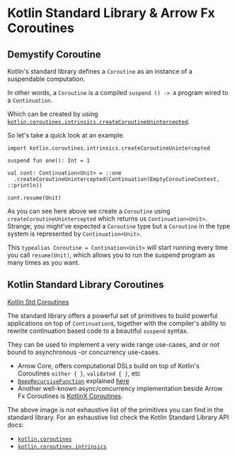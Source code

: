 # Kotlin Standard Library & Arrow Fx Coroutines

## Demystify Coroutine 

Kotlin's standard library defines a `Coroutine` as an instance of a suspendable computation.

In other words, a `Coroutine` is a compiled `suspend () -> A` program wired to a `Continuation`.

Which can be created by using [`kotlin.coroutines.intrinsics.createCoroutineUnintercepted`](https://kotlinlang.org/api/latest/jvm/stdlib/kotlin.coroutines.intrinsics/create-coroutine-unintercepted.html).

So let's take a quick look at an example.

```kotlin:ank
import kotlin.coroutines.intrinsics.createCoroutineUnintercepted

suspend fun one(): Int = 1

val cont: Continuation<Unit> = ::one
  .createCoroutineUnintercepted(Continuation(EmptyCoroutineContext, ::println))

cont.resume(Unit)
```

As you can see here above we create a `Coroutine` using `createCoroutineUnintercepted` which returns us `Continuation<Unit>`.
Strange, you might've expected a `Coroutine` type but a `Coroutine` in the type system is represented by `Continuation<Unit>`.

This `typealias Coroutine = Contination<Unit>` will start running every time you call `resume(Unit)`, which allows you to run the suspend program as many times as you want.

## Kotlin Standard Library Coroutines

[Kotlin Std Coroutines](img/kotlin-stdlib.png)

The standard library offers a powerful set of primitives to build powerful applications on top of `Continuation`s,
together with the compiler's ability to rewrite continuation based code to a beautiful `suspend` syntax.

They can be used to implement a very wide range use-cases, and or *not* bound to asynchronous -or concurrency use-cases.

- Arrow Core, offers computational DSLs build on top of Kotlin's Coroutines `either { }`, `validated { }`, etc
- [`DeepRecursiveFunction`](https://kotlinlang.org/api/latest/jvm/stdlib/kotlin/-deep-recursive-function/) explained [here](https://medium.com/@elizarov/deep-recursion-with-coroutines-7c53e15993e3)
- Another well-known async/concurrency implementation beside Arrow Fx Coroutines is [KotlinX Coroutines](https://github.com/Kotlin/kotlinx.coroutines).

The above image is not exhaustive list of the primitives you can find in the standard library.
For an exhaustive list check the Kotlin Standard Library API docs:
 - [`kotlin.coroutines`](https://kotlinlang.org/api/latest/jvm/stdlib/kotlin.coroutines/)
 - [`kotlin.coroutines.intrinsics`](https://kotlinlang.org/api/latest/jvm/stdlib/kotlin.coroutines.intrinsics/)
